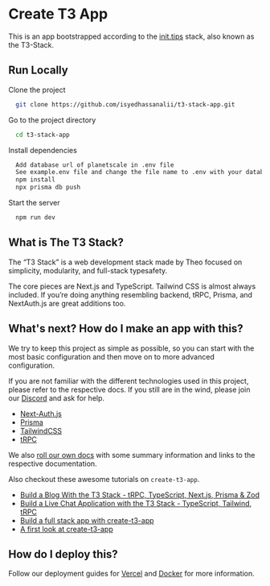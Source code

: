 # Create T3 App

This is an app bootstrapped according to the [init.tips](https://init.tips) stack, also known as the T3-Stack.

## Run Locally

Clone the project

```bash
  git clone https://github.com/isyedhassanalii/t3-stack-app.git
```

Go to the project directory

```bash
  cd t3-stack-app
```

Install dependencies

```bash
  Add database url of planetscale in .env file
  See example.env file and change the file name to .env with your database url
  npm install
  npx prisma db push
```

Start the server

```bash
  npm run dev
```

## What is The T3 Stack?

The “T3 Stack” is a web development stack made by Theo focused on simplicity, modularity, and full-stack typesafety.

The core pieces are Next.js and TypeScript. Tailwind CSS is almost always included. If you’re doing anything resembling backend, tRPC, Prisma, and NextAuth.js are great additions too.

## What's next? How do I make an app with this?

We try to keep this project as simple as possible, so you can start with the most basic configuration and then move on to more advanced configuration.

If you are not familiar with the different technologies used in this project, please refer to the respective docs. If you still are in the wind, please join our [Discord](https://t3.gg/discord) and ask for help.

- [Next-Auth.js](https://next-auth.js.org)
- [Prisma](https://prisma.io)
- [TailwindCSS](https://tailwindcss.com)
- [tRPC](https://trpc.io)

We also [roll our own docs](https://create.t3.gg) with some summary information and links to the respective documentation.

Also checkout these awesome tutorials on `create-t3-app`.

- [Build a Blog With the T3 Stack - tRPC, TypeScript, Next.js, Prisma & Zod](https://www.youtube.com/watch?v=syEWlxVFUrY)
- [Build a Live Chat Application with the T3 Stack - TypeScript, Tailwind, tRPC](https://www.youtube.com/watch?v=dXRRY37MPuk)
- [Build a full stack app with create-t3-app](https://www.nexxel.dev/blog/ct3a-guestbook)
- [A first look at create-t3-app](https://dev.to/ajcwebdev/a-first-look-at-create-t3-app-1i8f)

## How do I deploy this?

Follow our deployment guides for [Vercel](https://create.t3.gg/en/deployment/vercel) and [Docker](https://create.t3.gg/en/deployment/docker) for more information.
